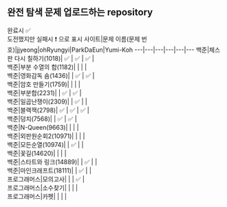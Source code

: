 ## 완전 탐색 문제 업로드하는 repository
완료시 ✅ <br>
도전했지만 실패시 ❗ 으로 표시
사이트|문제 이름(문제 번호)|jjyeong|ohRyungyi|ParkDaEun|Yumi-Koh
---|---|---|---|---|---
백준|체스판 다시 칠하기(1018)| ✅ | ✅ | ✅ |  
백준|부분 수열의 합(1182)|  |  |  |  
백준|영화감독 숌(1436)|  | ✅ | ✅ |  
백준|암호 만들기(1759)|  |  |  |  
백준|부분합(2231)|  | ✅ | ✅ |  
백준|일곱난쟁이(2309)|  | ✅ |  |  
백준|블랙잭(2798)| ✅ | ✅ | ✅ |  
백준|덩치(7568)|  | ✅ | ✅ |  
백준|N-Queen(9663)|  |  |  |  
백준|외판원순회2(10971)|  |  |  |  
백준|모든순열(10974)|  | ✅ |  |  
백준|꽃길(14620)|  |  |  |  
백준|스타트와 링크(14889)|  | ✅ |  |  
백준|마인크래프트(18111)|  | ✅ |  |  
프로그래머스|모의고사|  |  | ✅ |  
프로그래머스|소수찾기|  |  |  |  
프로그래머스|카펫|  |  |  |  
